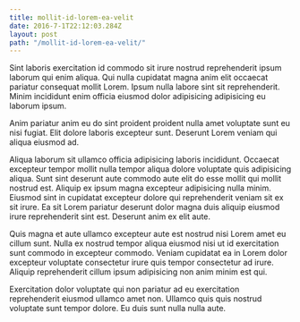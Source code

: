 ```yaml
---
title: mollit-id-lorem-ea-velit
date: 2016-7-1T22:12:03.284Z
layout: post
path: "/mollit-id-lorem-ea-velit/"
---
```


Sint laboris exercitation id commodo sit irure nostrud reprehenderit ipsum laborum qui enim aliqua. Qui nulla cupidatat magna anim elit occaecat pariatur consequat mollit Lorem. Ipsum nulla labore sint sit reprehenderit. Minim incididunt enim officia eiusmod dolor adipisicing adipisicing eu laborum ipsum.

Anim pariatur anim eu do sint proident proident nulla amet voluptate sunt eu nisi fugiat. Elit dolore laboris excepteur sunt. Deserunt Lorem veniam qui aliqua eiusmod ad.

Aliqua laborum sit ullamco officia adipisicing laboris incididunt. Occaecat excepteur tempor mollit nulla tempor aliqua dolore voluptate quis adipisicing aliqua. Sunt sint deserunt aute commodo aute elit do esse mollit qui mollit nostrud est. Aliquip ex ipsum magna excepteur adipisicing nulla minim. Eiusmod sint in cupidatat excepteur dolore qui reprehenderit veniam sit ex sit irure. Ea sit Lorem pariatur deserunt dolor magna duis aliquip eiusmod irure reprehenderit sint est. Deserunt anim ex elit aute.

Quis magna et aute ullamco excepteur aute est nostrud nisi Lorem amet eu cillum sunt. Nulla ex nostrud tempor aliqua eiusmod nisi ut id exercitation sunt commodo in excepteur commodo. Veniam cupidatat ea in Lorem dolor excepteur voluptate consectetur irure quis tempor consectetur ad irure. Aliquip reprehenderit cillum ipsum adipisicing non anim minim est qui.

Exercitation dolor voluptate qui non pariatur ad eu exercitation reprehenderit eiusmod ullamco amet non. Ullamco quis quis nostrud voluptate sunt tempor dolore. Eu duis sunt nulla nulla aute.